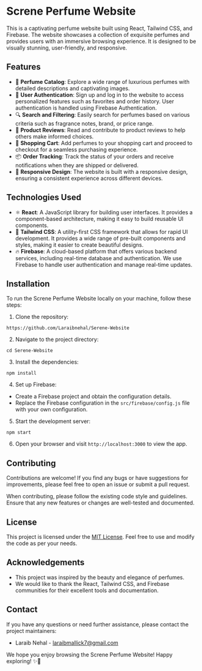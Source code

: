 # Screne Perfume Website

This is a captivating perfume website built using React, Tailwind CSS, and Firebase. The website showcases a collection of exquisite perfumes and provides users with an immersive browsing experience. It is designed to be visually stunning, user-friendly, and responsive.

## Features

- 💫 **Perfume Catalog**: Explore a wide range of luxurious perfumes with detailed descriptions and captivating images.
- 🔐 **User Authentication**: Sign up and log in to the website to access personalized features such as favorites and order history. User authentication is handled using Firebase Authentication.
- 🔍 **Search and Filtering**: Easily search for perfumes based on various criteria such as fragrance notes, brand, or price range.
- 🌟 **Product Reviews**: Read and contribute to product reviews to help others make informed choices.
- 🛒 **Shopping Cart**: Add perfumes to your shopping cart and proceed to checkout for a seamless purchasing experience.
- 📦 **Order Tracking**: Track the status of your orders and receive notifications when they are shipped or delivered.
- 📱 **Responsive Design**: The website is built with a responsive design, ensuring a consistent experience across different devices.

## Technologies Used

- ⚛️ **React**: A JavaScript library for building user interfaces. It provides a component-based architecture, making it easy to build reusable UI components.
- 🌈 **Tailwind CSS**: A utility-first CSS framework that allows for rapid UI development. It provides a wide range of pre-built components and styles, making it easier to create beautiful designs.
- 🔥 **Firebase**: A cloud-based platform that offers various backend services, including real-time database and authentication. We use Firebase to handle user authentication and manage real-time updates.

## Installation

To run the Screne Perfume Website locally on your machine, follow these steps:

1. Clone the repository:

```
https://github.com/Laraibnehal/Serene-Website
```

2. Navigate to the project directory:

```
cd Serene-Website
```

3. Install the dependencies:

```
npm install
```

4. Set up Firebase:

- Create a Firebase project and obtain the configuration details.
- Replace the Firebase configuration in the `src/firebase/config.js` file with your own configuration.

5. Start the development server:

```
npm start
```

6. Open your browser and visit `http://localhost:3000` to view the app.

## Contributing

Contributions are welcome! If you find any bugs or have suggestions for improvements, please feel free to open an issue or submit a pull request.

When contributing, please follow the existing code style and guidelines. Ensure that any new features or changes are well-tested and documented.

## License

This project is licensed under the [MIT License](LICENSE). Feel free to use and modify the code as per your needs.

## Acknowledgements

- This project was inspired by the beauty and elegance of perfumes.
- We would like to thank the React, Tailwind CSS, and Firebase communities for their excellent tools and documentation.

## Contact

If you have any questions or need further assistance, please contact the project maintainers:

- Laraib Nehal - laraibmallick7@gmail.com

We hope you enjoy browsing the Screne Perfume Website! Happy exploring! ✨🌸
